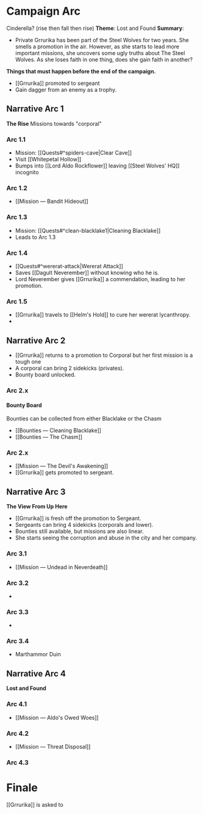 # Campaign Arc
Cinderella? (rise then fall then rise)
**Theme**: Lost and Found
**Summary**:
* Private Grrurika has been part of the Steel Wolves for two years. She smells a promotion in the air. However, as she starts to lead more important missions, she uncovers some ugly truths about The Steel Wolves. As she loses faith in one thing, does she gain faith in another?

**Things that must happen before the end of the campaign.**
* [[Grrurika]] promoted to sergeant
* Gain dagger from an enemy as a trophy.
## Narrative Arc 1
**The Rise**
Missions towards "corporal"
### Arc 1.1
* Mission: [[Quests#^spiders-cave|Clear Cave]]
* Visit [[Whitepetal Hollow]]
* Bumps into [[Lord Aldo Rockflower]] leaving [[Steel Wolves' HQ]] incognito
### Arc 1.2
* [[Mission — Bandit Hideout]]
### Arc 1.3
* Mission: [[Quests#^clean-blacklake1|Cleaning Blacklake]]
* Leads to Arc 1.3
### Arc 1.4
* [[Quests#^wererat-attack|Wererat Attack]]
* Saves [[Dagult Neverember]] without knowing who he is.
* Lord Neverember gives [[Grrurika]] a commendation, leading to her promotion.
### Arc 1.5
- [[Grrurika]] travels to [[Helm's Hold]] to cure her wererat lycanthropy.
- 

## Narrative Arc 2
* [[Grrurika]] returns to a promotion to Corporal but her first mission is a tough one
* A corporal can bring 2 sidekicks (privates).
* Bounty board unlocked.

### Arc 2.x
#### Bounty Board
Bounties can be collected from either Blacklake or the Chasm
* [[Bounties — Cleaning Blacklake]]
* [[Bounties — The Chasm]]

### Arc 2.x
* [[Mission — The Devil's Awakening]]
* [[Grrurika]] gets promoted to sergeant.

## Narrative Arc 3
**The View From Up Here**
* [[Grrurika]] is fresh off the promotion to Sergeant.
* Sergeants can bring 4 sidekicks (corporals and lower).
* Bounties still available, but missions are also linear.
* She starts seeing the corruption and abuse in the city and her company.
### Arc 3.1
* [[Mission — Undead in Neverdeath]]
### Arc 3.2
- 
### Arc 3.3 
- 
### Arc 3.4
* Marthammor Duin

## Narrative Arc 4
**Lost and Found**

### Arc 4.1
* [[Mission — Aldo's Owed Woes]] 
### Arc 4.2
* [[Mission — Threat Disposal]]
### Arc 4.3 

# Finale
[[Grrurika]] is asked to 